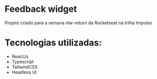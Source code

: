 # Feedback widget 

Projeto criado para a semana nlw-return da Rocketseat na trilha Impulse



# Tecnologias utilizadas:
- ReactJs
- Typescript
- TailwindCSS
- Headless UI


